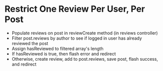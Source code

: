 # Restrict One Review Per User, Per Post

- Populate reviews on post in reviewCreate method (in reviews controller)
- Filter post.reviews by author to see if logged in user has already reviewed the post
- Assign hasReviewed to filtered array's length
- If hasReviewed is true, then flash error and redirect
- Otherwise, create review, add to post.reviews, save post, flash success, and redirect